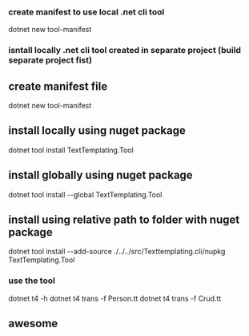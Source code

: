 ### create manifest to use local .net cli tool
dotnet new tool-manifest
### isntall locally .net cli tool created in separate project (build separate project fist)
## create manifest file
dotnet new tool-manifest
## install locally using nuget package
dotnet tool install TextTemplating.Tool
## install globally using nuget package
dotnet tool install --global TextTemplating.Tool
## install using relative path to folder with nuget package
dotnet tool install --add-source ./../../src/Texttemplating.cli/nupkg TextTemplating.Tool

### use the tool
dotnet t4 -h
dotnet t4 trans -f Person.tt
dotnet t4 trans -f Crud.tt  
## awesome